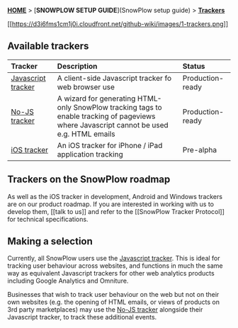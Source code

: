 [**HOME**](Home) > [**SNOWPLOW SETUP GUIDE**](SnowPlow setup guide) > [**Trackers**](choosing-a-tracker)

[[https://d3i6fms1cm1j0i.cloudfront.net/github-wiki/images/1-trackers.png]] 

## Available trackers

| **Tracker**                                    | **Description**                                     | **Status**       |
|:-----------------------------------------------|:----------------------------------------------------|:-----------------|
| [Javascript tracker](javascript-tracker-setup) | A client-side Javascript tracker fo web browser use | Production-ready |
| [No-JS tracker](no-js-tracker-setup)           | A wizard for generating HTML-only SnowPlow tracking tags to enable tracking of pageviews where Javascript cannot be used e.g. HTML emails | Production-ready |
| [iOS tracker](ios-tracker-setup)               | An iOS tracker for iPhone / iPad application tracking | Pre-alpha      |


## Trackers on the SnowPlow roadmap

As well as the iOS tracker in development, Android and Windows trackers are on our product roadmap. If you are interested in working with us to develop them, [[talk to us]] and refer to the [[SnowPlow Tracker Protocol]] for technical specifications.


## Making a selection

Currently, all SnowPlow users use the [Javascript tracker](javascript-tracker-setup). This is ideal for tracking user behaviour across websites, and functions in much the same way as equivalent Javascript trackers for other web analytics products including Google Analytics and Omniture. 

Businesses that wish to track user behaviour on the web but not on their own websites (e.g. the opening of HTML emails, or views of products on 3rd party marketplaces) may use the [No-JS tracker](no-js-tracker-setup) alongside their Javascript tracker, to track these additional events.